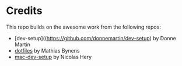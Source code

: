 Credits
============

This repo builds on the awesome work from the following repos:

* [dev-setup]((https://github.com/donnemartin/dev-setup) by Donne Martin
* [dotfiles](https://github.com/mathiasbynens/dotfiles) by Mathias Bynens
* [mac-dev-setup](https://github.com/nicolashery/mac-dev-setup) by Nicolas Hery